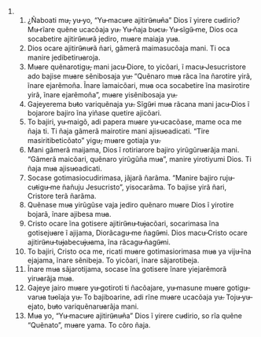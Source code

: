 <ol>
  <li>
    <ol>
      <li>¿Ñaboati mu̶, yu̶ yo, “Yu̶ macu̶re ajitirũ̶nu̶ña” Dios ĩ yirere cu̶dirio? Mu̶ rĩare quẽne ucacõaja yu̶. Yu̶ ñaja bu̶cu̶. Yu̶ sĩgũ̶ me, Dios oca socabetire ajitirũ̶nu̶rã jediro, mu̶are maiaja yu̶a.</li>
      <li>Dios ocare ajitirũ̶nu̶rã ñari, gãmerã maimasucõaja mani. Ti oca manire jedibetiru̶aroja.</li>
      <li>Mu̶are quẽnarotigu̶, mani jacu̶ Diore, to yicõari, ĩ macu̶ Jesucristore ado bajise mu̶are sẽnibosaja yu̶: “Quẽnaro mu̶a rãca ĩna ñarotire yirã, ĩnare ejarẽmoña. Ĩnare ĩamaicõari, mu̶a oca socabetire ĩna masirotire yirã, ĩnare ejarẽmoña”, mu̶are yisẽnibosaja yu̶.</li>
      <li>Gajeyerema bu̶to variquẽnaja yu̶. Sĩgũ̶ri mu̶a rãcana mani jacu̶ Dios ĩ bojarore bajiro ĩna yiñase quetire ajicõari.</li>
      <li>To bajiri, yu̶ maigõ, adi papera mu̶are yu̶ ucacõase, mame oca me ñaja ti. Ti ñaja gãmerã mairotire mani ajisu̶oadicati. “Tire masiritibeticõato” yigu̶, mu̶are gotiaja yu̶.</li>
      <li>Mani gãmerã maijama, Dios ĩ rotiriarore bajiro yirũgũru̶arãja mani. “Gãmerã maicõari, quẽnaro yirũgũña mu̶a”, manire yirotiyumi Dios. Ti ñaja mu̶a ajisu̶oadicati.</li>
      <li>Socase gotimasiocudirimasa, jãjarã ñarãma. “Manire bajiro ruju̶ cu̶tigu̶ me ñañuju Jesucristo”, yisocarãma. To bajise yirã ñari, Cristore terã ñarãma.</li>
      <li>Quẽnase mu̶a yirũgũse vaja jediro quẽnaro mu̶are Dios ĩ yirotire bojarã, ĩnare ajibesa mu̶a.</li>
      <li>Cristo ocare ĩna gotisere ajitirũ̶nu̶ tu̶jacõari, socarimasa ĩna gotiseju̶are ĩ ajijama, Diorãcagu̶ me ñagũ̶mi. Dios macu̶ Cristo ocare ajitirũ̶nu̶ tu̶jabecu̶ju̶ama, ĩna rãcagu̶ ñagũ̶mi.</li>
      <li>To bajiri, Cristo oca me, ricati mu̶are gotimasiorimasa mu̶a ya viju̶ ĩna ejajama, ĩnare sẽnibeja. To yicõari, ĩnare sãjarotibeja.</li>
      <li>Ĩnare mu̶a sãjarotijama, socase ĩna gotisere ĩnare yiejarẽmorã yiru̶arãja mu̶a.</li>
      <li>Gajeye jairo mu̶are yu̶ gotiroti ti ñacõajare, yu̶ masune mu̶are gotigu̶ varu̶a tu̶oĩaja yu̶. To bajiboarine, adi rĩne mu̶are ucacõaja yu̶. Toju̶ yu̶ ejato, bu̶to variquẽnaru̶arãja mani.</li>
      <li>Mu̶a yo, “Yu̶ macu̶re ajitirũ̶nu̶ña” Dios ĩ yirere cu̶dirio, so rĩa quẽne “Quẽnato”, mu̶are yama. To cõro ñaja.</li>
    </ol>
  </li>
</ol>